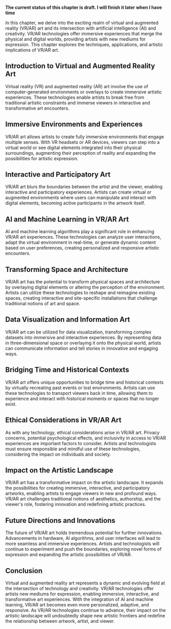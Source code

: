 **The current status of this chapter is draft. I will finish it later when I have time**

In this chapter, we delve into the exciting realm of virtual and augmented reality (VR/AR) art and its intersection with artificial intelligence (AI) and creativity. VR/AR technologies offer immersive experiences that merge the physical and digital worlds, providing artists with new mediums for expression. This chapter explores the techniques, applications, and artistic implications of VR/AR art.

Introduction to Virtual and Augmented Reality Art
-------------------------------------------------

Virtual reality (VR) and augmented reality (AR) art involve the use of computer-generated environments or overlays to create immersive artistic experiences. These technologies enable artists to break free from traditional artistic constraints and immerse viewers in interactive and transformative art encounters.

Immersive Environments and Experiences
--------------------------------------

VR/AR art allows artists to create fully immersive environments that engage multiple senses. With VR headsets or AR devices, viewers can step into a virtual world or see digital elements integrated into their physical surroundings, augmenting their perception of reality and expanding the possibilities for artistic expression.

Interactive and Participatory Art
---------------------------------

VR/AR art blurs the boundaries between the artist and the viewer, enabling interactive and participatory experiences. Artists can create virtual or augmented environments where users can manipulate and interact with digital elements, becoming active participants in the artwork itself.

AI and Machine Learning in VR/AR Art
------------------------------------

AI and machine learning algorithms play a significant role in enhancing VR/AR art experiences. These technologies can analyze user interactions, adapt the virtual environment in real-time, or generate dynamic content based on user preferences, creating personalized and responsive artistic encounters.

Transforming Space and Architecture
-----------------------------------

VR/AR art has the potential to transform physical spaces and architecture by overlaying digital elements or altering the perception of the environment. Artists can utilize these technologies to reshape and reimagine existing spaces, creating interactive and site-specific installations that challenge traditional notions of art and space.

Data Visualization and Information Art
--------------------------------------

VR/AR art can be utilized for data visualization, transforming complex datasets into immersive and interactive experiences. By representing data in three-dimensional space or overlaying it onto the physical world, artists can communicate information and tell stories in innovative and engaging ways.

Bridging Time and Historical Contexts
-------------------------------------

VR/AR art offers unique opportunities to bridge time and historical contexts by virtually recreating past events or lost environments. Artists can use these technologies to transport viewers back in time, allowing them to experience and interact with historical moments or spaces that no longer exist.

Ethical Considerations in VR/AR Art
-----------------------------------

As with any technology, ethical considerations arise in VR/AR art. Privacy concerns, potential psychological effects, and inclusivity in access to VR/AR experiences are important factors to consider. Artists and technologists must ensure responsible and mindful use of these technologies, considering the impact on individuals and society.

Impact on the Artistic Landscape
--------------------------------

VR/AR art has a transformative impact on the artistic landscape. It expands the possibilities for creating immersive, interactive, and participatory artworks, enabling artists to engage viewers in new and profound ways. VR/AR art challenges traditional notions of aesthetics, authorship, and the viewer's role, fostering innovation and redefining artistic practices.

Future Directions and Innovations
---------------------------------

The future of VR/AR art holds tremendous potential for further innovations. Advancements in hardware, AI algorithms, and user interfaces will lead to more seamless and immersive experiences. Artists and technologists will continue to experiment and push the boundaries, exploring novel forms of expression and expanding the artistic possibilities of VR/AR.

Conclusion
----------

Virtual and augmented reality art represents a dynamic and evolving field at the intersection of technology and creativity. VR/AR technologies offer artists new mediums for expression, enabling immersive, interactive, and transformative art experiences. With the integration of AI and machine learning, VR/AR art becomes even more personalized, adaptive, and responsive. As VR/AR technologies continue to advance, their impact on the artistic landscape will undoubtedly shape new artistic frontiers and redefine the relationship between artwork, artist, and viewer.
